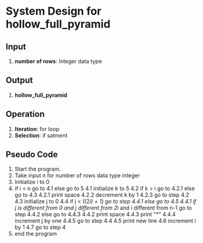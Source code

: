 # System Design for hollow_full_pyramid

## Input
1. **number of rows**: Integer data type

## Output
1. **hollow_full_pyramid**

## Operation
1. **Iteration**: for loop
2. **Selection**: if satment

## Pseudo Code
1. Start the program.
2. Take input n for number of rows data type integer
3. Initialize i to 0
4. if i < n go to 4.1 else go to 5
    4.1 initialize k to 5
    4.2 if k > i go to 4.2.1 else go to 4.3
        4.2.1 print space
        4.2.2 decrement k by 1
        4.2.3 go to step 4.2
    4.3 initialize j to 0
    4.4 if j < ((2*i) + 1) go to step 4.4.1 else go to 4.5
        4.4.1 if j is different from 0 and j different from 2*i and i different from n-1 go to step 4.4.2 else go to 4.4.3
        4.4.2 print space
        4.4.3 print "*"
        4.4.4 increment j by one
        4.4.5 go to step 4.4
    4.5 print new line
    4.6 increment i by 1
    4.7 go to step 4
5. end the program

